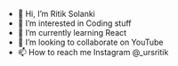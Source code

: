 - 👋 Hi, I’m Ritik Solanki 
- 👀 I’m interested in Coding stuff
- 🌱 I’m currently learning React
- 💞️ I’m looking to collaborate on YouTube 
- 📫 How to reach me Instagram @_ursritik

<!---
solankiritik10/solankiritik10 is a ✨ special ✨ repository because its `README.md` (this file) appears on your GitHub profile.
You can click the Preview link to take a look at your changes.
--->
